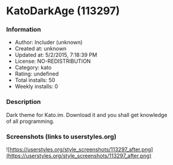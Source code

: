 # KatoDarkAge (113297)

### Information
- Author: Includer (unknown)
- Created at: unknown
- Updated at: 5/2/2015, 7:18:39 PM
- License: NO-REDISTRIBUTION
- Category: kato
- Rating: undefined
- Total installs: 50
- Weekly installs: 0


### Description
Dark theme for Kato.im. Download it and you shall get knowledge  
of all programming.


### Screenshots (links to userstyles.org)
![https://userstyles.org/style_screenshots/113297_after.png](https://userstyles.org/style_screenshots/113297_after.png)


